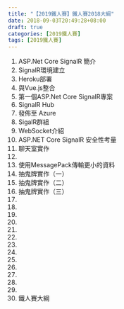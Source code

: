 ```yaml
---
title: "【2019鐵人賽】鐵人賽2018大綱"
date: 2018-09-03T20:49:28+08:00
draft: true
categories: [2019鐵人賽]
tags: [2019鐵人賽]
---
```


1. ASP.Net Core SignalR 簡介
2. SignalR環境建立
3. Heroku部署
4. 與Vue.js整合
5. 第一個ASP.Net Core SignalR專案
6. SignalR Hub
7. 發佈至 Azure
8. SigalR群組
9. WebSocket介紹
10. ASP.NET Core SignalR 安全性考量
11. 聊天室實作
12. 
13. 使用MessagePack傳輸更小的資料
14. 抽鬼牌實作（一）
15. 抽鬼牌實作（二）
16. 抽鬼牌實作（三）
17. 
18. 
19. 
20. 
21. 
22. 
23. 
24. 
25. 
26. 
27. 
28. 
29. 
30. 鐵人賽大綱